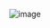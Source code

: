 ![image](https://user-images.githubusercontent.com/6579736/192691832-fa80a123-8e5c-4504-862a-5778e5ce23b1.png)
